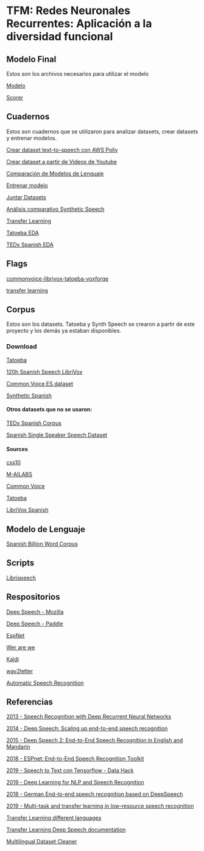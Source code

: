 # TFM: Redes Neuronales Recurrentes: Aplicación a la diversidad funcional

## Modelo Final
Estos son los archivos necesarios para utilizar el modelo

[Modelo]()

[Scorer]()


## Cuadernos
Estos son cuadernos que se utilizaron para analizar datasets, crear datasets y entrenar modelos.

[Crear dataset text-to-speech con AWS Polly]()

[Crear dataset a partir de Videos de Youtube]()

[Comparación de Modelos de Lenguaje](https://gist.github.com/gabrielsanchez/49fbee3b9d9e97bb7980a4ac9191ee3d)

[Entrenar modelo](https://gist.github.com/gabrielsanchez/9f1e96ff11adaf1ee98622c0cc800095)

[Juntar Datasets](https://gist.github.com/gabrielsanchez/88c91ab13c1ff46112dfd0e7adb56157)

[Análisis comparativo Synthetic Speech](https://gist.github.com/gabrielsanchez/063ab3574252bf7883be3285be4cea19)

[Transfer Learning](https://gist.github.com/gabrielsanchez/274f9531b8069dbc84a747c68f8fffe5)

[Tatoeba EDA](https://gist.github.com/gabrielsanchez/b0cb78ec7ed112e1aaaa32ac3e5032e9)

[TEDx Spanish EDA](https://gist.github.com/gabrielsanchez/5004077344f82905c799434875d31104)

## Flags
[commonvoice-librivox-tatoeba-voxforge]()

[transfer learning]()

## Corpus

Estos son los datasets. Tatoeba y Synth Speech se crearon a partir de este proyecto y los demás ya estaban disponibles.

### Download

[Tatoeba](https://www.kaggle.com/gabrielsanchez/tatoeba-spanish-speech-dataset)

[120h Spanish Speech LibriVox](https://www.kaggle.com/carlfm01/120h-spanish-speech/)

[Common Voice ES dataset](https://voice-prod-bundler-ee1969a6ce8178826482b88e843c335139bd3fb4.s3.amazonaws.com/cv-corpus-4-2019-12-10/es.tar.gz)

[Synthetic Spanish]()


#### Otros datasets que no se usaron:
[TEDx Spanish Corpus](https://openslr.org/67/)

[Spanish Single Speaker Speech Dataset](https://www.kaggle.com/bryanpark/spanish-single-speaker-speech-dataset)

#### Sources

[css10](https://github.com/Kyubyong/css10)

[M-AILABS](https://github.com/nahuelproietto/deepspeech-spanish-model)

[Common Voice](https://voice.mozilla.org/en/datasets)

[Tatoeba](https://tatoeba.org/eng/audio/index/spa)

[LibriVox Spanish](https://catalog.ldc.upenn.edu/LDC2020S01/)

## Modelo de Lenguaje
[Spanish Billion Word Corpus](https://crscardellino.github.io/SBWCE/)

## Scripts
[Librispeech](https://github.com/tensorflow/datasets/blob/master/tensorflow_datasets/audio/librispeech.py)

## Respositorios
[Deep Speech - Mozilla](https://github.com/mozilla/DeepSpeech)

[Deep Speech - Paddle](https://github.com/PaddlePaddle/DeepSpeech)

[EspNet](https://espnet.github.io/espnet/)

[Wer are we](https://github.com/syhw/wer_are_we)

[Kaldi](https://github.com/kaldi-asr/kaldi)

[wav2letter](https://github.com/facebookresearch/wav2letter)

[Automatic Speech Recognition](https://github.com/rolczynski/Automatic-Speech-Recognition)

## Referencias
[2013 - Speech Recognition with Deep Recurrent Neural Networks](https://www.cs.toronto.edu/~graves/icassp_2013.pdf)

[2014 - Deep Speech: Scaling up end-to-end speech recognition](https://arxiv.org/abs/1412.5567)

[2015 - Deep Speech 2: End-to-End Speech Recognition in English and Mandarin](https://arxiv.org/abs/1512.02595)

[2018 - ESPnet: End-to-End Speech Recognition Toolkit](https://arxiv.org/pdf/1804.00015.pdf)

[2019 - Speech to Text con Tensorflow - Data Hack](https://www.datahack.es/speech-to-text-tensorflow-modelo-datahack/)

[2019 - Deep Learning for NLP and Speech Recognition](https://link.springer.com/book/10.1007/978-3-030-14596-5)

[2018 - German End-to-end speech recognition based on DeepSpeech](https://www.researchgate.net/publication/336532830_German_End-to-end_Speech_Recognition_based_on_DeepSpeech/link/5da4b459a6fdcc8fc35277ec/download)

[2019 - Multi-task and transfer learning in low-resource speech recognition](http://jrmeyer.github.io/misc/MEYER_dissertation_2019.pdf)

[Transfer Learning different languages](https://discourse.mozilla.org/t/transfer-learning-between-different-languages/36842/7)

[Transfer Learning Deep Speech documentation](https://raw.githubusercontent.com/JRMeyer/DeepSpeech/transfer-learning-docs/doc/TRAINING.rst)

[Multilingual Dataset Cleaner](https://discourse.mozilla.org/t/multilingual-dataset-combiner-cleaner/34788)
